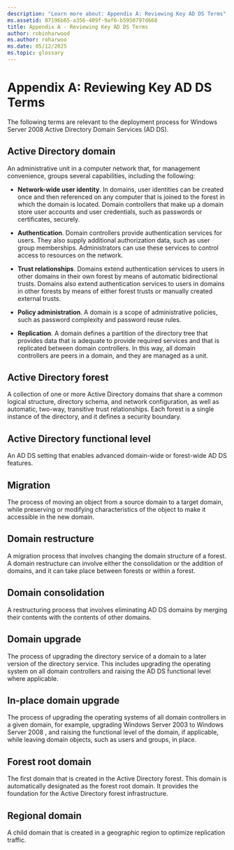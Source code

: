 ```yaml
---
description: "Learn more about: Appendix A: Reviewing Key AD DS Terms"
ms.assetid: 87196b65-a356-409f-9af0-b5950797d668
title: Appendix A - Reviewing Key AD DS Terms
author: robinharwood
ms.author: roharwoo
ms.date: 05/12/2025
ms.topic: glossary
---
```


# Appendix A: Reviewing Key AD DS Terms

The following terms are relevant to the deployment process for  Windows Server 2008  Active Directory Domain Services (AD DS).

## Active Directory domain
An administrative unit in a computer network that, for management convenience, groups several capabilities, including the following:

-   **Network-wide user identity**. In domains, user identities can be created once and then referenced on any computer that is joined to the forest in which the domain is located. Domain controllers that make up a domain store user accounts and user credentials, such as passwords or certificates, securely.

-   **Authentication**. Domain controllers provide authentication services for users. They also supply additional authorization data, such as user group memberships. Administrators can use these services to control access to resources on the network.

-   **Trust relationships**. Domains extend authentication services to users in other domains in their own forest by means of automatic bidirectional trusts. Domains also extend authentication services to users in domains in other forests by means of either forest trusts or manually created external trusts.

-   **Policy administration**. A domain is a scope of administrative policies, such as password complexity and password reuse rules.

-   **Replication**. A domain defines a partition of the directory tree that provides data that is adequate to provide required services and that is replicated between domain controllers. In this way, all domain controllers are peers in a domain, and they are managed as a unit.

## Active Directory forest
A collection of one or more Active Directory domains that share a common logical structure, directory schema, and network configuration, as well as automatic, two-way, transitive trust relationships. Each forest is a single instance of the directory, and it defines a security boundary.

## Active Directory functional level
An AD DS setting that enables advanced domain-wide or forest-wide AD DS features.

## Migration
The process of moving an object from a source domain to a target domain, while preserving or modifying characteristics of the object to make it accessible in the new domain.

## Domain restructure
A migration process that involves changing the domain structure of a forest. A domain restructure can involve either the consolidation or the addition of domains, and it can take place between forests or within a forest.

## Domain consolidation
A restructuring process that involves eliminating AD DS domains by merging their contents with the contents of other domains.

## Domain upgrade
The process of upgrading the directory service of a domain to a later version of the directory service. This includes upgrading the operating system on all domain controllers and raising the AD DS functional level where applicable.

## In-place domain upgrade
The process of upgrading the operating systems of all domain controllers in a given domain, for example, upgrading Windows Server 2003 to  Windows Server 2008 , and raising the functional level of the domain, if applicable, while leaving domain objects, such as users and groups, in place.

## Forest root domain
The first domain that is created in the Active Directory forest. This domain is automatically designated as the forest root domain. It provides the foundation for the Active Directory forest infrastructure.

## Regional domain
A child domain that is created in a geographic region to optimize replication traffic.



